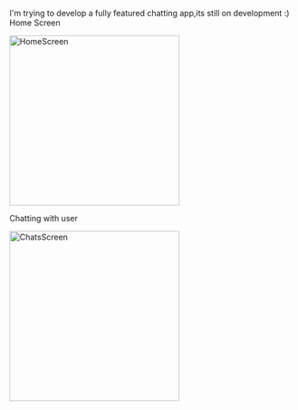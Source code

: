 I'm trying to develop a fully featured chatting app,its still on development :)
Home Screen

<img src="[https://github.com/user-attachments/assets/34eb7a12-9ec9-4c5b-b3e1-240273af7fab](https://github.com/user-attachments/assets/e201631a-4ef2-4191-8d0e-b2857e54dfd8)" alt="HomeScreen" width="300"/>






Chatting with user

<img src="https://github.com/user-attachments/assets/ae6e51ab-f6f0-474a-a057-41ee4ded5eca" alt="ChatsScreen" width="300" />



